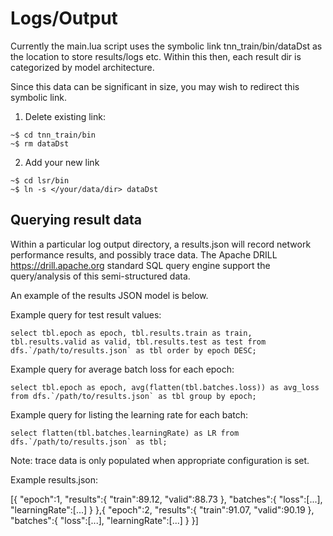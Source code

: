 
Logs/Output
===========

Currently the main.lua script uses the symbolic link tnn_train/bin/dataDst as the location to store results/logs etc.
Within this then, each result dir is categorized by model architecture.

Since this data can be significant in size, you may wish to redirect this symbolic link.

1. Delete existing link:
```
~$ cd tnn_train/bin
~$ rm dataDst
```

2. Add your new link
```
~$ cd lsr/bin
~$ ln -s </your/data/dir> dataDst
```


Querying result data
--------------------

Within a particular log output directory, a results.json will record network performance results, and possibly trace data.
The Apache DRILL https://drill.apache.org standard SQL query engine support the query/analysis of this semi-structured data.

An example of the results JSON model is below.

Example query for test result values:
```
select tbl.epoch as epoch, tbl.results.train as train, tbl.results.valid as valid, tbl.results.test as test from dfs.`/path/to/results.json` as tbl order by epoch DESC;
```

Example query for average batch loss for each epoch:
```
select tbl.epoch as epoch, avg(flatten(tbl.batches.loss)) as avg_loss from dfs.`/path/to/results.json` as tbl group by epoch;
```

Example query for listing the learning rate for each batch:
```
select flatten(tbl.batches.learningRate) as LR from dfs.`/path/to/results.json` as tbl;
```

Note: trace data is only populated when appropriate configuration is set.


Example results.json:

[{
    "epoch":1,
    "results":{
      "train":89.12,
      "valid":88.73
    },
    "batches":{
      "loss":[...],
      "learningRate":[...]
    }
},{
    "epoch":2,
    "results":{
      "train":91.07,
      "valid":90.19
    },
    "batches":{
      "loss":[...],
      "learningRate":[...]
    }
}]
